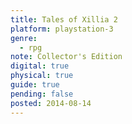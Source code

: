 ```yaml
---
title: Tales of Xillia 2
platform: playstation-3
genre:
  - rpg
note: Collector's Edition
digital: true
physical: true
guide: true
pending: false
posted: 2014-08-14
---
```

